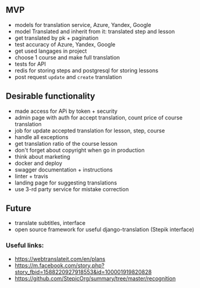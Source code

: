 ## MVP

* models for translation service, Azure, Yandex, Google
* model Translated and inherit from it: translated step and lesson
* get translated by pk + pagination
* test accuracy of Azure, Yandex, Google
* get used langages in project
* choose 1 course and make full translation
* tests for API
* redis for storing steps and postgresql for storing lessons
* post request `update` and `create` translation

## Desirable functionality

* made access for APi by token + security
* admin page with auth for accept translation, count price of course translation 
* job for update accepted translation for lesson, step, course
* handle all exceptions
* get translation ratio of the course lesson
* don't forget about copyright when go in production
* think about marketing
* docker and deploy
* swagger documentation + instructions
* linter + travis
* landing page for suggesting translations
* use 3-rd party service for mistake correction

## Future

* translate subtitles, interface
* open source framework for useful django-translation (Stepik interface) 


### Useful links:
* https://webtranslateit.com/en/plans
* https://m.facebook.com/story.php?story_fbid=1588220927918553&id=100001919820828
* https://github.com/StepicOrg/summary/tree/master/recognition
